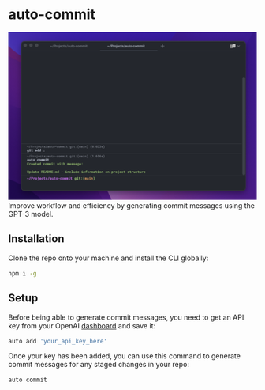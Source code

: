 # auto-commit

![Alt Text](/public/demo_screenshot.png)
Improve workflow and efficiency by generating commit messages using the GPT-3 model.

## Installation
Clone the repo onto your machine and install the CLI globally:
```sh
npm i -g
```

## Setup
Before being able to generate commit messages, you need to get an API key from your OpenAI [dashboard](https://beta.openai.com/) and save it:
```sh
auto add 'your_api_key_here'
```
Once your key has been added, you can use this command to generate commit messages for any staged changes in your repo:
```sh
auto commit
```
